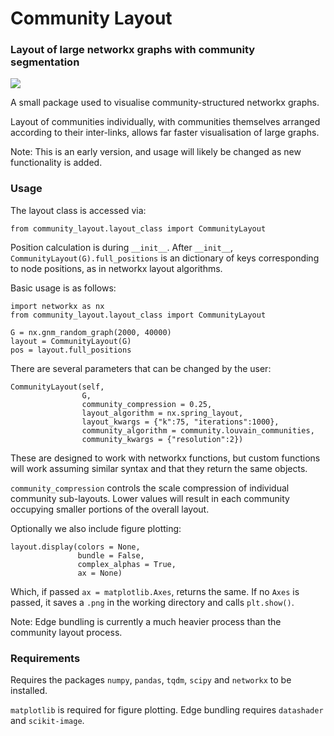 # Community Layout
### Layout of large networkx graphs with community segmentation

![](https://raw.githubusercontent.com/neutralpronoun/CommunityLayout/main/community_layout_example.jpeg)

A small package used to visualise community-structured networkx graphs.

Layout of communities individually, with communities themselves arranged according to their inter-links, allows far faster visualisation of large graphs.

Note: This is an early version, and usage will likely be changed as new functionality is added.

### Usage


The layout class is accessed via:

```
from community_layout.layout_class import CommunityLayout
```

Position calculation is during `__init__`.
After `__init__`, `CommunityLayout(G).full_positions` is an dictionary of keys corresponding to node positions, as in networkx layout algorithms.

Basic usage is as follows:

```
import networkx as nx
from community_layout.layout_class import CommunityLayout

G = nx.gnm_random_graph(2000, 40000)
layout = CommunityLayout(G)
pos = layout.full_positions
```

There are several parameters that can be changed by the user:

```
CommunityLayout(self,
                G,
                community_compression = 0.25,
                layout_algorithm = nx.spring_layout,
                layout_kwargs = {"k":75, "iterations":1000},
                community_algorithm = community.louvain_communities,
                community_kwargs = {"resolution":2})
```

These are designed to work with networkx functions, but custom functions will work assuming similar syntax and that they return the same objects.

`community_compression` controls the scale compression of individual community sub-layouts.
Lower values will result in each community occupying smaller portions of the overall layout.

Optionally we also include figure plotting:

```
layout.display(colors = None,
               bundle = False,
               complex_alphas = True,
               ax = None)
```
Which, if passed `ax = matplotlib.Axes`, returns the same. If no `Axes` is passed, it saves a `.png` in the working directory and calls `plt.show()`.

Note: Edge bundling is currently a much heavier process than the community layout process.

### Requirements

Requires the packages `numpy`, `pandas`, `tqdm`, `scipy` and `networkx` to be installed.

`matplotlib` is required for figure plotting. Edge bundling requires `datashader` and `scikit-image`.

